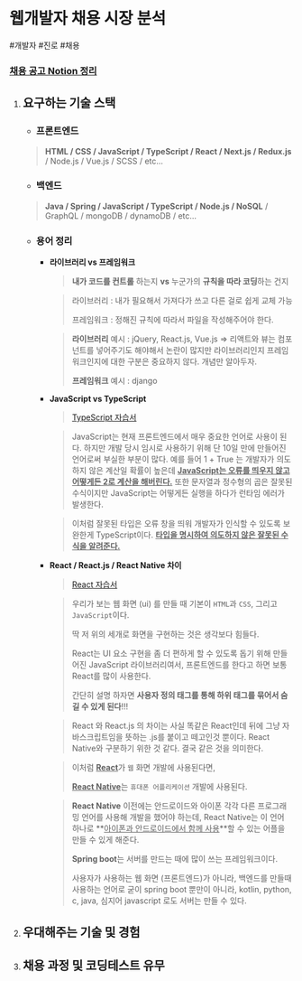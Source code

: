 # 웹개발자 채용 시장 분석

#개발자 #진로 #채용

### [채용 공고 Notion 정리](https://subsequent-swift-e1a.notion.site/46f9cd9e3a7a430d8d1eff7f3d01c78d?v=982e5e062b6842e585fcf8ad243c2f84)

## 

1. ## 요구하는 기술 스택

   - ### 프론트엔드

   > **HTML / CSS / JavaScript / TypeScript / React / Next.js / Redux.js** / Node.js / Vue.js / SCSS / etc...

   - ### 백엔드

   > **Java / Spring / JavaScript / TypeScript / Node.js / NoSQL** / GraphQL / mongoDB / dynamoDB / etc...

   - ### 용어 정리

     - **라이브러리 vs 프레임워크**

       > **내가 코드를 컨트롤** 하는지 **vs** 누군가의 **규칙을 따라 코딩**하는 건지

       > 라이브러리 : 내가 필요해서 가져다가 쓰고 다른 걸로 쉽게 교체 가능
       >
       > 프레임워크 : 정해진 규칙에 따라서 파일을 작성해주어야 한다.

       > **라이브러리** 예시 : jQuery, React.js, Vue.js  => 리액트와 뷰는 컴포넌트를 넣어주기도 해야해서 논란이 많지만 라이브러리인지 프레임 워크인지에 대한 구분은 중요하지 않다. 개념만 알아두자.
       >
       > **프레임워크** 예시 : django

     - **JavaScript vs TypeScript**

       > [TypeScript 자습서](https://www.typescriptlang.org/docs/handbook/typescript-from-scratch.html)

       >  JavaScript는 현재 프론트엔드에서 매우 중요한 언어로 사용이 된다. 하지만 개발 당시 임시로 사용하기 위해 단 10일 만에 만들어진 언어로써 부실한 부분이 많다. 예를 들어 1 + True 는 개발자가 의도하지 않은 계산일 확률이 높은데 **<u>JavaScript는 오류를 띄우지 않고 어떻게든 2로 계산을 해버린다.</u>** 또한 문자열과 정수형의 곱은 잘못된 수식이지만 JavaScript는 어떻게든 실행을 하다가 런타임 에러가 발생한다. 

       > 이처럼 잘못된 타입은 오류 창을 띄워 개발자가 인식할 수 있도록 보완한게 TypeScript이다. **<u>타입을 명시하여 의도하지 않은 잘못된 수식을 알려준다.</u>**

     - **React / React.js / React Native 차이**

       > [React 자습서](https://ko.reactjs.org/tutorial/tutorial.html#what-is-react)

       > 우리가 보는 웹 화면 (ui) 를 만들 때 기본이 `HTML`과 `CSS`, 그리고 `JavaScript`이다.
       >
       > 딱 저 위의 세개로 화면을 구현하는 것은 생각보다 힘들다.
       >
       > React는 UI 요소 구현을 좀 더 편하게 할 수 있도록 돕기 위해 만들어진 JavaScript 라이브러리여서, 프론트엔드를 한다고 하면 보통 React를 많이 사용한다.
       >
       > 간단히 설명 하자면 **사용자 정의 태그를 통해 하위 태그를 묶어서 숨길 수 있게 된다**!!!

       > React 와 React.js 의 차이는 사실 똑같은 React인데 뒤에 그냥 자바스크립트임을 뜻하는 .js를 붙이고 떼고인것 뿐이다. React Native와 구분하기 위한 것 같다. 결국 같은 것을 의미한다.

       > 이처럼 <u>**React**</u>가 `웹` 화면 개발에 사용된다면, 
       >
       > <u>**React Native**</u>는 `휴대폰 어플리케이션` 개발에 사용된다.

       > **React Native** 이전에는 안드로이드와 아이폰 각각 다른 프로그래밍 언어를 사용해 개발을 했어야 하는데, React Native는 이 언어 하나로 **<u>아이폰과 안드로이드에서 함께 사용</u>**할 수 있는 어플을 만들 수 있게 해준다.
       >
       > **Spring boot**는 서버를 만드는 때에 많이 쓰는 프레임워크이다.
       >
       > 사용자가 사용하는 웹 화면 (프론트엔드)가 아니라, 백엔드를 만들때 사용하는 언어로 굳이 spring boot 뿐만이 아니라, kotlin, python, c, java, 심지어 javascript 로도 서버는 만들 수 있다. 

       

2. ## 우대해주는 기술 및 경험

3. ## 채용 과정 및 코딩테스트 유무
